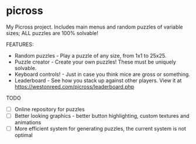# picross
My Picross project. Includes main menus and random puzzles of variable sizes; ALL puzzles are 100% solvable!

FEATURES:
- Random puzzles - Play a puzzle of any size, from 1x1 to 25x25.
- Puzzle creator - Create your own puzzles! These must be uniquely solvable.
- Keyboard controls! - Just in case you think mice are gross or something.
- Leaderboard - See how you stack up against other players. View it at https://westonreed.com/picross/leaderboard.php

TODO
- [ ] Online repository for puzzles
- [ ] Better looking graphics - better button highlighting, custom textures and animations
- [ ] More efficient system for generating puzzles, the current system is not optimal
